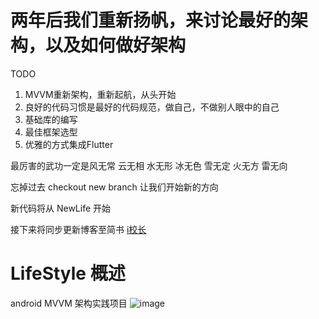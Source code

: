 # 两年后我们重新扬帆，来讨论最好的架构，以及如何做好架构
TODO
1. MVVM重新架构，重新起航，从头开始
2. 良好的代码习惯是最好的代码规范，做自己，不做别人眼中的自己
3. 基础库的编写
4. 最佳框架选型 
5. 优雅的方式集成Flutter

最厉害的武功一定是风无常 云无相 水无形 冰无色 雪无定 火无方 雷无向

忘掉过去 checkout new branch 让我们开始新的方向

新代码将从 NewLife 开始

接下来将同步更新博客至简书
[i校长](https://www.jianshu.com/u/77699cd41b28)

# LifeStyle 概述
android MVVM 架构实践项目
![image](https://github.com/Papeone/LifeStyle/raw/NewLife/image/mvvm.png)



